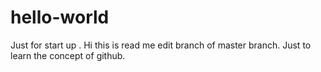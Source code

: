 # hello-world
Just for start up . 
Hi this is read me edit branch of master branch.
Just to learn the concept of github.
